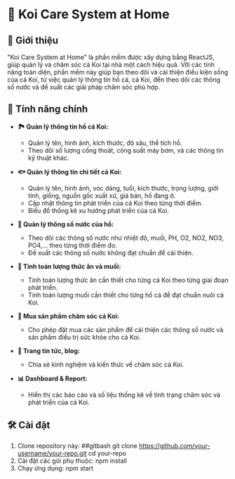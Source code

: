 # 🐠 Koi Care System at Home

## 📖 Giới thiệu

"Koi Care System at Home" là phần mềm được xây dựng bằng ReactJS, giúp quản lý và chăm sóc cá Koi tại nhà một cách hiệu quả. Với các tính năng toàn diện, phần mềm này giúp bạn theo dõi và cải thiện điều kiện sống của cá Koi, từ việc quản lý thông tin hồ cá, cá Koi, đến theo dõi các thông số nước và đề xuất các giải pháp chăm sóc phù hợp.

## 🚀 Tính năng chính

- **🏞️ Quản lý thông tin hồ cá Koi:**
  - Quản lý tên, hình ảnh, kích thước, độ sâu, thể tích hồ.
  - Theo dõi số lượng cống thoát, công suất máy bơm, và các thông tin kỹ thuật khác.

- **🐟 Quản lý thông tin chi tiết cá Koi:**
  - Quản lý tên, hình ảnh, vóc dáng, tuổi, kích thước, trọng lượng, giới tính, giống, nguồn gốc xuất xứ, giá bán, hồ đang ở.
  - Cập nhật thông tin phát triển của cá Koi theo từng thời điểm.
  - Biểu đồ thống kê xu hướng phát triển của cá Koi.

- **🌊 Quản lý thông số nước của hồ:**
  - Theo dõi các thông số nước như nhiệt độ, muối, PH, O2, NO2, NO3, PO4,... theo từng thời điểm đo.
  - Đề xuất các thông số nước không đạt chuẩn để cải thiện.

- **📏 Tính toán lượng thức ăn và muối:**
  - Tính toán lượng thức ăn cần thiết cho từng cá Koi theo từng giai đoạn phát triển.
  - Tính toán lượng muối cần thiết cho từng hồ cá để đạt chuẩn nuôi cá Koi.

- **🛒 Mua sản phẩm chăm sóc cá Koi:**
  - Cho phép đặt mua các sản phẩm để cải thiện các thông số nước và sản phẩm điều trị sức khỏe cho cá Koi.

- **📰 Trang tin tức, blog:**
  - Chia sẻ kinh nghiệm và kiến thức về chăm sóc cá Koi.

- **📊 Dashboard & Report:**
  - Hiển thị các báo cáo và số liệu thống kê về tình trạng chăm sóc và phát triển của cá Koi.

## 🛠️ Cài đặt

1. Clone repository này:
   ##gitbash
   git clone https://github.com/your-username/your-repo.git
   cd your-repo
2. Cài đặt các gói phụ thuộc:
  npm install
3. Chạy ứng dụng:
  npm start





